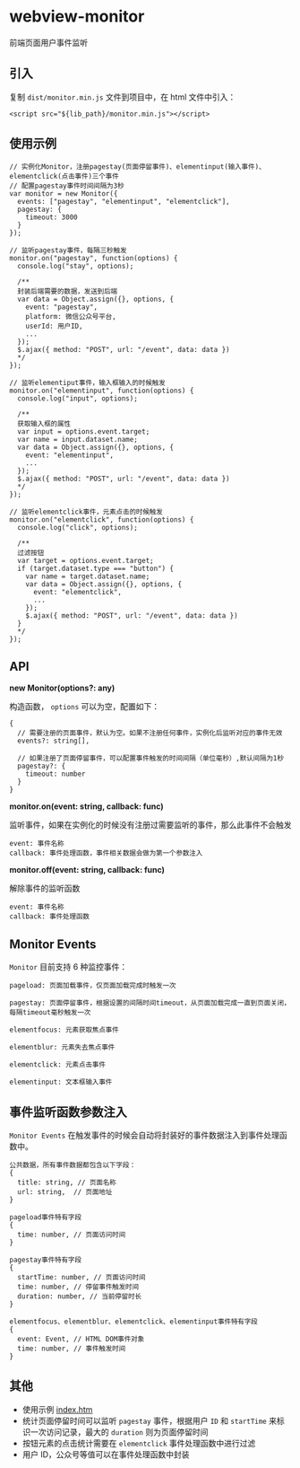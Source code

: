 # webview-monitor

前端页面用户事件监听

## 引入

复制 `dist/monitor.min.js` 文件到项目中，在 html 文件中引入：

```
<script src="${lib_path}/monitor.min.js"></script>
```

## 使用示例

```
// 实例化Monitor，注册pagestay(页面停留事件)、elementinput(输入事件)、elementclick(点击事件)三个事件
// 配置pagestay事件时间间隔为3秒
var monitor = new Monitor({
  events: ["pagestay", "elementinput", "elementclick"],
  pagestay: {
    timeout: 3000
  }
});

// 监听pagestay事件，每隔三秒触发
monitor.on("pagestay", function(options) {
  console.log("stay", options);

  /**
  封装后端需要的数据，发送到后端
  var data = Object.assign({}, options, {
    event: "pagestay",
    platform: 微信公众号平台,
    userId: 用户ID,
    ...
  });
  $.ajax({ method: "POST", url: "/event", data: data })
  */
});

// 监听elementiput事件，输入框输入的时候触发
monitor.on("elementinput", function(options) {
  console.log("input", options);

  /**
  获取输入框的属性
  var input = options.event.target;
  var name = input.dataset.name;
  var data = Object.assign({}, options, {
    event: "elementinput",
    ...
  });
  $.ajax({ method: "POST", url: "/event", data: data })
  */
});

// 监听elementclick事件，元素点击的时候触发
monitor.on("elementclick", function(options) {
  console.log("click", options);

  /**
  过滤按钮
  var target = options.event.target;
  if (target.dataset.type === "button") {
    var name = target.dataset.name;
    var data = Object.assign({}, options, {
      event: "elementclick",
      ...
    });
    $.ajax({ method: "POST", url: "/event", data: data })
  }
  */
});
```

## API

**new Monitor(options?: any)**

构造函数， `options` 可以为空，配置如下：

```
{
  // 需要注册的页面事件，默认为空。如果不注册任何事件，实例化后监听对应的事件无效
  events?: string[],

  // 如果注册了页面停留事件，可以配置事件触发的时间间隔（单位毫秒）,默认间隔为1秒
  pagestay?: {
    timeout: number
  }
}
```

**monitor.on(event: string, callback: func)**

监听事件，如果在实例化的时候没有注册过需要监听的事件，那么此事件不会触发

```
event: 事件名称
callback: 事件处理函数，事件相关数据会做为第一个参数注入
```

**monitor.off(event: string, callback: func)**

解除事件的监听函数

```
event: 事件名称
callback: 事件处理函数
```

## Monitor Events

`Monitor` 目前支持 6 种监控事件：

```
pageload: 页面加载事件，仅页面加载完成时触发一次

pagestay: 页面停留事件，根据设置的间隔时间timeout，从页面加载完成一直到页面关闭，每隔timeout毫秒触发一次

elementfocus: 元素获取焦点事件

elementblur: 元素失去焦点事件

elementclick: 元素点击事件

elementinput: 文本框输入事件
```

## 事件监听函数参数注入

`Monitor Events` 在触发事件的时候会自动将封装好的事件数据注入到事件处理函数中。

```
公共数据，所有事件数据都包含以下字段：
{
  title: string, // 页面名称
  url: string,  // 页面地址
}

pageload事件特有字段
{
  time: number, // 页面访问时间
}

pagestay事件特有字段
{
  startTime: number, // 页面访问时间
  time: number, // 停留事件触发时间
  duration: number, // 当前停留时长
}

elementfocus、elementblur、elementclick、elementinput事件特有字段
{
  event: Event, // HTML DOM事件对象
  time: number, // 事件触发时间
}
```

## 其他

- 使用示例 [index.htm](./index.html)
- 统计页面停留时间可以监听 `pagestay` 事件，根据用户 `ID` 和 `startTime` 来标识一次访问记录，最大的 `duration` 则为页面停留时间
- 按钮元素的点击统计需要在 `elementclick` 事件处理函数中进行过滤
- 用户 ID，公众号等值可以在事件处理函数中封装
